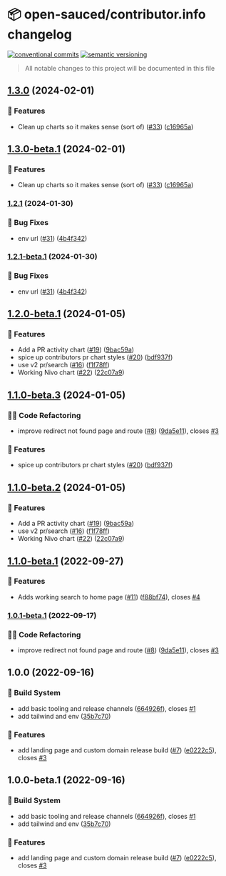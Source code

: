 # 📦 open-sauced/contributor.info changelog

[![conventional commits](https://img.shields.io/badge/conventional%20commits-1.0.0-yellow.svg)](https://conventionalcommits.org)
[![semantic versioning](https://img.shields.io/badge/semantic%20versioning-2.0.0-green.svg)](https://semver.org)

> All notable changes to this project will be documented in this file

## [1.3.0](https://github.com/open-sauced/contributor.info/compare/v1.2.1...v1.3.0) (2024-02-01)


### 🍕 Features

* Clean up charts so it makes sense (sort of) ([#33](https://github.com/open-sauced/contributor.info/issues/33)) ([c16965a](https://github.com/open-sauced/contributor.info/commit/c16965a87aeeb9a5daf87a14f46ab3ad20d70459))

## [1.3.0-beta.1](https://github.com/open-sauced/contributor.info/compare/v1.2.1...v1.3.0-beta.1) (2024-02-01)


### 🍕 Features

* Clean up charts so it makes sense (sort of) ([#33](https://github.com/open-sauced/contributor.info/issues/33)) ([c16965a](https://github.com/open-sauced/contributor.info/commit/c16965a87aeeb9a5daf87a14f46ab3ad20d70459))

### [1.2.1](https://github.com/open-sauced/contributor.info/compare/v1.2.0...v1.2.1) (2024-01-30)


### 🐛 Bug Fixes

* env url ([#31](https://github.com/open-sauced/contributor.info/issues/31)) ([4b4f342](https://github.com/open-sauced/contributor.info/commit/4b4f3421fe181c61d06fd9426d87bcf99c19d66b))

### [1.2.1-beta.1](https://github.com/open-sauced/contributor.info/compare/v1.2.0...v1.2.1-beta.1) (2024-01-30)


### 🐛 Bug Fixes

* env url ([#31](https://github.com/open-sauced/contributor.info/issues/31)) ([4b4f342](https://github.com/open-sauced/contributor.info/commit/4b4f3421fe181c61d06fd9426d87bcf99c19d66b))

## [1.2.0-beta.1](https://github.com/open-sauced/contributor.info/compare/v1.1.0...v1.2.0-beta.1) (2024-01-05)


### 🍕 Features

* Add a PR activity chart ([#19](https://github.com/open-sauced/contributor.info/issues/19)) ([9bac59a](https://github.com/open-sauced/contributor.info/commit/9bac59ac251a8a057185b26996347da2d0689df1))
* spice up contributors pr chart styles ([#20](https://github.com/open-sauced/contributor.info/issues/20)) ([bdf937f](https://github.com/open-sauced/contributor.info/commit/bdf937fbe3f5d900576f4401f1667253b3832a7a))
* use v2 pr/search ([#16](https://github.com/open-sauced/contributor.info/issues/16)) ([f1f78ff](https://github.com/open-sauced/contributor.info/commit/f1f78ff0b6df53a83e653c2e031232b03acb26e8))
* Working Nivo chart ([#22](https://github.com/open-sauced/contributor.info/issues/22)) ([22c07a9](https://github.com/open-sauced/contributor.info/commit/22c07a9f62ac540ba9a39edae7d06d14c03d3ef0))

## [1.1.0-beta.3](https://github.com/open-sauced/contributor.info/compare/v1.1.0-beta.2...v1.1.0-beta.3) (2024-01-05)

### 🧑‍💻 Code Refactoring

* improve redirect not found page and route ([#8](https://github.com/open-sauced/contributor.info/issues/8)) ([9da5e11](https://github.com/open-sauced/contributor.info/commit/9da5e116296848175c7b74b0384cc2dab27fdcc2)), closes [#3](https://github.com/open-sauced/contributor.info/issues/3)


### 🍕 Features

* spice up contributors pr chart styles ([#20](https://github.com/open-sauced/contributor.info/issues/20)) ([bdf937f](https://github.com/open-sauced/contributor.info/commit/bdf937fbe3f5d900576f4401f1667253b3832a7a))

## [1.1.0-beta.2](https://github.com/open-sauced/contributor.info/compare/v1.1.0-beta.1...v1.1.0-beta.2) (2024-01-05)


### 🍕 Features

* Add a PR activity chart ([#19](https://github.com/open-sauced/contributor.info/issues/19)) ([9bac59a](https://github.com/open-sauced/contributor.info/commit/9bac59ac251a8a057185b26996347da2d0689df1))
* use v2 pr/search ([#16](https://github.com/open-sauced/contributor.info/issues/16)) ([f1f78ff](https://github.com/open-sauced/contributor.info/commit/f1f78ff0b6df53a83e653c2e031232b03acb26e8))
* Working Nivo chart ([#22](https://github.com/open-sauced/contributor.info/issues/22)) ([22c07a9](https://github.com/open-sauced/contributor.info/commit/22c07a9f62ac540ba9a39edae7d06d14c03d3ef0))

## [1.1.0-beta.1](https://github.com/open-sauced/contributor.info/compare/v1.0.1-beta.1...v1.1.0-beta.1) (2022-09-27)


### 🍕 Features

* Adds working search to home page ([#11](https://github.com/open-sauced/contributor.info/issues/11)) ([f88bf74](https://github.com/open-sauced/contributor.info/commit/f88bf749c66d077c516617fa2b2db7fa1d9bef7b)), closes [#4](https://github.com/open-sauced/contributor.info/issues/4)

### [1.0.1-beta.1](https://github.com/open-sauced/contributor.info/compare/v1.0.0...v1.0.1-beta.1) (2022-09-17)


### 🧑‍💻 Code Refactoring

* improve redirect not found page and route ([#8](https://github.com/open-sauced/contributor.info/issues/8)) ([9da5e11](https://github.com/open-sauced/contributor.info/commit/9da5e116296848175c7b74b0384cc2dab27fdcc2)), closes [#3](https://github.com/open-sauced/contributor.info/issues/3)

## 1.0.0 (2022-09-16)


### 🤖 Build System

* add basic tooling and release channels ([664926f](https://github.com/open-sauced/contributor.info/commit/664926f047ca882c361beed4aeda10317869bc6e)), closes [#1](https://github.com/open-sauced/contributor.info/issues/1)
* add tailwind and env ([35b7c70](https://github.com/open-sauced/contributor.info/commit/35b7c70f3bd193c20fccad5ce4a660d1a8b07b06))


### 🍕 Features

* add landing page and custom domain release build ([#7](https://github.com/open-sauced/contributor.info/issues/7)) ([e0222c5](https://github.com/open-sauced/contributor.info/commit/e0222c5317e330c97798cbf2691c16dc59480fa3)), closes [#3](https://github.com/open-sauced/contributor.info/issues/3)

## 1.0.0-beta.1 (2022-09-16)


### 🤖 Build System

* add basic tooling and release channels ([664926f](https://github.com/open-sauced/contributor.info/commit/664926f047ca882c361beed4aeda10317869bc6e)), closes [#1](https://github.com/open-sauced/contributor.info/issues/1)
* add tailwind and env ([35b7c70](https://github.com/open-sauced/contributor.info/commit/35b7c70f3bd193c20fccad5ce4a660d1a8b07b06))


### 🍕 Features

* add landing page and custom domain release build ([#7](https://github.com/open-sauced/contributor.info/issues/7)) ([e0222c5](https://github.com/open-sauced/contributor.info/commit/e0222c5317e330c97798cbf2691c16dc59480fa3)), closes [#3](https://github.com/open-sauced/contributor.info/issues/3)
